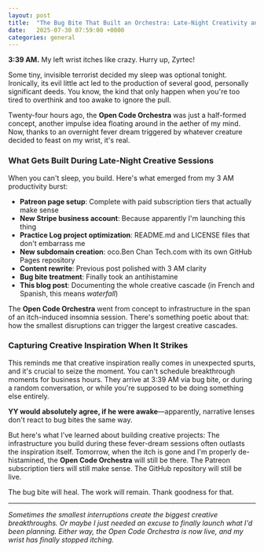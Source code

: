 ```yaml
---
layout: post
title:  "The Bug Bite That Built an Orchestra: Late-Night Creativity and the Open Code Orchestra Launch"
date:   2025-07-30 07:59:00 +0000
categories: general
---
```


**3:39 AM.** My left wrist itches like crazy.  Hurry up, Zyrtec!

Some tiny, invisible terrorist decided my sleep was optional tonight. Ironically, its evil little act led to the production of several good, personally significant deeds.  You know, the kind that only happen when you're too tired to overthink and too awake to ignore the pull.

Twenty-four hours ago, the **Open Code Orchestra** was just a half-formed concept, another impulse idea floating around in the aether of my mind. Now, thanks to an overnight fever dream triggered by whatever creature decided to feast on my wrist, it's real.

### What Gets Built During Late-Night Creative Sessions

When you can't sleep, you build. Here's what emerged from my 3 AM productivity burst:

- **Patreon page setup**: Complete with paid subscription tiers that actually make sense
- **New Stripe business account**: Because apparently I'm launching this thing
- **Practice Log project optimization**: README.md and LICENSE files that don't embarrass me
- **New subdomain creation**: oco.Ben Chan Tech.com with its own GitHub Pages repository
- **Content rewrite**: Previous post polished with 3 AM clarity
- **Bug bite treatment**: Finally took an antihistamine
- **This blog post**: Documenting the whole creative cascade (in French and Spanish, this means _waterfall_)

The **Open Code Orchestra** went from concept to infrastructure in the span of an itch-induced insomnia session. There's something poetic about that: how the smallest disruptions can trigger the largest creative cascades.

### Capturing Creative Inspiration When It Strikes

This reminds me that creative inspiration really comes in unexpected spurts, and it's crucial to seize the moment. You can't schedule breakthrough moments for business hours. They arrive at 3:39 AM via bug bite, or during a random conversation, or while you're supposed to be doing something else entirely.

**YY would absolutely agree, if he were awake**—apparently, narrative lenses don't react to bug bites the same way.

But here's what I've learned about building creative projects: The infrastructure you build during these fever-dream sessions often outlasts the inspiration itself. Tomorrow, when the itch is gone and I'm properly de-histamined, the **Open Code Orchestra** will still be there. The Patreon subscription tiers will still make sense. The GitHub repository will still be live.

The bug bite will heal. The work will remain.  Thank goodness for that.

---

*Sometimes the smallest interruptions create the biggest creative breakthroughs. Or maybe I just needed an excuse to finally launch what I'd been planning. Either way, the Open Code Orchestra is now live, and my wrist has finally stopped itching.*
